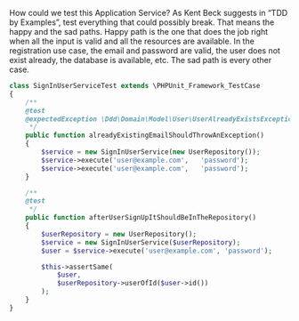 How could we test this Application Service? As Kent Beck suggests in “TDD by Examples”, test everything that could possibly break. That means the happy and the sad paths. Happy path is the one that does the job right when all the input is valid and all the resources are available. In the registration use case, the email and password are valid, the user does not exist already, the database is available, etc. The sad path is every other case.



```php
class SignInUserServiceTest extends \PHPUnit_Framework_TestCase
{
    /**
    @test
    @expectedException \Ddd\Domain\Model\User\UserAlreadyExistsException
     */
    public function alreadyExistingEmailShouldThrowAnException()
    {
        $service = new SignInUserService(new UserRepository());
        $service->execute('user@example.com',   'password');
        $service->execute('user@example.com',   'password');
    }

    /**
    @test
     */
    public function afterUserSignUpItShouldBeInTheRepository()
    {
        $userRepository = new UserRepository();
        $service = new SignInUserService($userRepository);
        $user = $service->execute('user@example.com', 'password');

        $this->assertSame(
            $user,
            $userRepository->userOfId($user->id())
        );
    }
}
```



